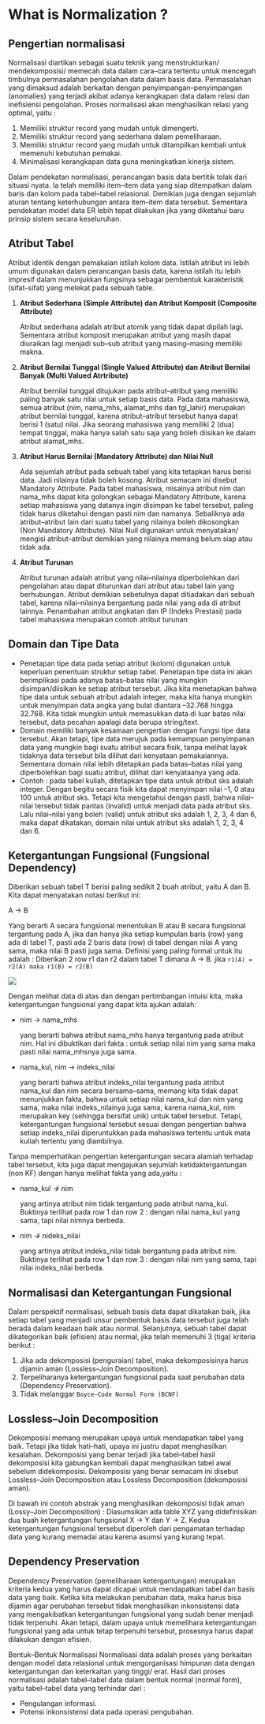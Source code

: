 # What is Normalization ?

## Pengertian normalisasi

Normalisasi diartikan sebagai suatu teknik yang menstrukturkan/ mendekomposisi/ memecah data dalam cara–cara tertentu untuk mencegah timbulnya permasalahan pengolahan data dalam basis data. Permasalahan yang dimaksud adalah berkaitan dengan penyimpangan–penyimpangan \(anomalies\) yang terjadi akibat adanya kerangkapan data dalam relasi dan inefisiensi pengolahan. Proses normalisasi akan menghasilkan relasi yang optimal, yaitu :

1. Memiliki struktur record yang mudah untuk dimengerti.
2. Memiliki struktur record yang sederhana dalam pemeliharaan.
3. Memiliki struktur record yang mudah untuk ditampilkan kembali untuk memenuhi kebutuhan pemakai.
4. Minimalisasi kerangkapan data guna meningkatkan kinerja sistem.

Dalam pendekatan normalisasi, perancangan basis data bertitik tolak dari situasi nyata. Ia telah memiliki item–item data yang siap ditempatkan dalam baris dan kolom pada tabel–tabel relasional. Demikian juga dengan sejumlah aturan tentang keterhubungan antara item–item data tersebut. Sementara pendekatan model data ER lebih tepat dilakukan jika yang diketahui baru prinsip sistem secara keseluruhan.

## Atribut Tabel

Atribut identik dengan pemakaian istilah kolom data. Istilah atribut ini lebih umum digunakan dalam perancangan basis data, karena istilah itu lebih impresif dalam menunjukkan fungsinya sebagai pembentuk karakteristik \(sifat–sifat\) yang melekat pada sebuah table.

1. **Atribut Sederhana \(Simple Attribute\) dan Atribut Komposit \(Composite Attribute\)**

   Atribut sederhana adalah atribut atomik yang tidak dapat dipilah lagi. Sementara atribut komposit merupakan atribut yang masih dapat diuraikan lagi menjadi sub–sub atribut yang masing–masing memiliki makna.

2. **Atribut Bernilai Tunggal \(Single Valued Attribute\) dan Atribut Bernilai Banyak \(Multi Valued Atrtribute\)**

   Atribut bernilai tunggal ditujukan pada atribut–atribut yang memiliki paling banyak satu nilai untuk setiap basis data. Pada data mahasiswa, semua atribut \(nim, nama\_mhs, alamat\_mhs dan tgl\_lahir\) merupakan atribut bernilai tunggal, karena atribut–atribut tersebut hanya dapat berisi 1 \(satu\) nilai. Jika seorang mahasiswa yang memiliki 2 \(dua\) tempat tinggal, maka hanya salah satu saja yang boleh diisikan ke dalam atribut alamat\_mhs.

3. **Atribut Harus Bernilai \(Mandatory Attribute\) dan Nilai Null**

   Ada sejumlah atribut pada sebuah tabel yang kita tetapkan harus berisi data. Jadi nilainya tidak boleh kosong. Atribut semacam ini disebut Mandatory Attribute. Pada tabel mahasiswa, misalnya atribut nim dan nama\_mhs dapat kita golongkan sebagai Mandatory Attribute, karena setiap mahasiswa yang datanya ingin disimpan ke tabel tersebut, paling tidak harus diketahui dengan pasti nim dan namanya. Sebaliknya ada atribut–atribut lain dari suatu tabel yang nilainya boleh dikosongkan \(Non Mandatory Attribute\). Nilai Null digunakan untuk menyatakan/ mengisi atribut–atribut demikian yang nilainya memang belum siap atau tidak ada.

4. **Atribut Turunan**

   Atribut turunan adalah atribut yang nilai–nilainya diperbolehkan dari pengolahan atau dapat diturunkan dari atribut atau tabel lain yang berhubungan. Atribut demikian sebetulnya dapat ditiadakan dari sebuah tabel, karena nilai–nilainya bergantung pada nilai yang ada di atribut lainnya. Penambahan atribut angkatan dan IP \(Indeks Prestasi\) pada tabel mahasiswa merupakan contoh atribut turunan

## Domain dan Tipe Data

* Penetapan tipe data pada setiap atribut \(kolom\) digunakan untuk keperluan penentuan struktur setiap tabel. Penetapan tipe data ini akan berimplikasi pada adanya batas–batas nilai yang mungkin disimpan/diisikan ke setiap atribut tersebut. Jika kita menetapkan bahwa tipe data untuk sebuah atribut adalah integer, maka kita hanya mungkin untuk menyimpan data angka yang bulat diantara –32.768 hingga 32.768. Kita tidak mungkin untuk memasukkan data di luar batas nilai tersebut, data pecahan apalagi data berupa string/text.
* Domain memiliki banyak kesamaan pengertian dengan fungsi tipe data tersebut. Akan tetapi, tipe data merujuk pada kemampuan penyimpanan data yang mungkin bagi suatu atribut secara fisik, tanpa melihat layak tidaknya data tersebut bila dilihat dari kenyataan pemakaiannya. Sementara domain nilai lebih ditetapkan pada batas–batas nilai yang diperbolehkan bagi suatu atribut, dilihat dari kenyataanya yang ada.
* Contoh : pada tabel kuliah, ditetapkan tipe data untuk atribut sks adalah integer. Dengan begitu secara fisik kita dapat menyimpan nilai –1, 0 atau 100 untuk atribut sks. Tetapi kita mengetahui dengan pasti, bahwa nilai–nilai tersebut tidak pantas \(invalid\) untuk menjadi data pada atribut sks. Lalu nilai–nilai yang boleh \(valid\) untuk atribut sks adalah 1, 2, 3, 4 dan 6, maka dapat dikatakan, domain nilai untuk atribut sks adalah 1, 2, 3, 4 dan 6.

## Ketergantungan Fungsional \(Fungsional Dependency\)

Diberikan sebuah tabel T berisi paling sedikit 2 buah atribut, yaitu A dan B. Kita dapat menyatakan notasi berikut ini:

A → B

Yang berarti A secara fungsional menentukan B atau B secara fungsional tergantung pada A, jika dan hanya jika setiap kumpulan baris \(row\) yang ada di tabel T, pasti ada 2 baris data \(row\) di tabel dengan nilai A yang sama, maka nilai B pasti juga sama. Definisi yang paling formal untuk itu adalah : Diberikan 2 row r1 dan r2 dalam tabel T dimana A → B. jika `r1(A) = r2(A) maka r1(B) = r2(B)`

![](https://data.sinaungoding.com/06/images/01.png)

Dengan melihat data di atas dan dengan pertimbangan intuisi kita, maka ketergantungan fungsional yang dapat kita ajukan adalah:

* nim → nama\_mhs

  yang berarti bahwa atribut nama\_mhs hanya tergantung pada atribut nim. Hal ini dibuktikan dari fakta : untuk setiap nilai nim yang sama maka pasti nilai nama\_mhsnya juga sama.

* nama\_kul, nim → indeks\_nilai

  yang berarti bahwa atribut indeks\_nilai tergantung pada atribut nama\_kul dan nim secara bersama–sama, memang kita tidak dapat menunjukkan fakta, bahwa untuk setiap nilai nama\_kul dan nim yang sama, maka nilai indeks\_nilainya juga sama, karena nama\_kul, nim merupakan key \(sehingga bersifat unik\) untuk tabel tersebut. Tetapi, ketergantungan fungsional tersebut sesuai dengan pengertian bahwa setiap indeks\_nilai diperuntukkan pada mahasiswa tertentu untuk mata kuliah tertentu yang diambilnya.

Tanpa memperhatikan pengertian ketergantungan secara alamiah terhadap tabel tersebut, kita juga dapat mengajukan sejumlah ketidaktergantungan \(non KF\) dengan hanya melihat fakta yang ada,yaitu :

* nama\_kul ↛ nim

  yang artinya atribut nim tidak tergantung pada atribut nama\_kul. Buktinya terlihat pada row 1 dan row 2 : dengan nilai nama\_kul yang sama, tapi nilai nimnya berbeda.

* nim ↛ nideks\_nilai

  yang artinya atribut indeks\_nilai tidak bergantung pada atribut nim. Buktinya terlihat pada row 1 dan row 3 : dengan nilai nim yang sama, tapi nilai indeks\_nilai berbeda.

## Normalisasi dan Ketergantungan Fungsional

Dalam perspektif normalisasi, sebuah basis data dapat dikatakan baik, jika setiap tabel yang menjadi unsur pembentuk basis data tersebut juga telah berada dalam keadaan baik atau normal. Selanjutnya, sebuah tabel dapat dikategorikan baik \(efisien\) atau normal, jika telah memenuhi 3 \(tiga\) kriteria berikut :

1. Jika ada dekomposisi \(penguraian\) tabel, maka dekomposisinya harus dijamin aman \(Lossless–Join Decomposition\).
2. Terpeliharanya ketergantungan fungsional pada saat perubahan data \(Dependency Preservation\).
3. Tidak melanggar `Boyce–Code Normal Form (BCNF)`

## Lossless–Join Decomposition

Dekomposisi memang merupakan upaya untuk mendapatkan tabel yang baik. Tetapi jika tidak hati–hati, upaya ini justru dapat menghasilkan kesalahan. Dekomposisi yang benar terjadi jika tabel–tabel hasil dekomposisi kita gabungkan kembali dapat menghasilkan tabel awal sebelum didekomposisi. Dekomposisi yang benar semacam ini disebut Lossless–Join Decomposition atau Lossless Decomposition \(dekomposisi aman\).

Di bawah ini contoh abstrak yang menghasilkan dekomposisi tidak aman \(Lossy–Join Decomposition\) : Diasumsikan ada table XYZ yang didefinisikan dua buah ketergantungan fungsional X → Y dan Y → Z. Kedua ketergantungan fungsional tersebut diperoleh dari pengamatan terhadap data yang kurang memadai atau karena asumsi yang kurang tepat.

## Dependency Preservation

Dependency Preservation \(pemeliharaan ketergantungan\) merupakan kriteria kedua yang harus dapat dicapai untuk mendapatkan tabel dan basis data yang baik. Ketika kita melakukan perubahan data, maka harus bisa dijamin agar perubahan tersebut tidak menghasilkan inkonsistensi data yang mengakibatkan ketergantungan fungsional yang sudah benar menjadi tidak terpenuhi. Akan tetapi, dalam upaya untuk memelihara ketergantungan fungsional yang ada untuk tetap terpenuhi tersebut, prosesnya harus dapat dilakukan dengan efisien.

Bentuk–Bentuk Normalisasi Normalisasi data adalah proses yang berkaitan dengan model data relasional untuk mengorganisasi himpunan data dengan ketergantungan dan keterkaitan yang tinggi/ erat. Hasil dari proses normalisasi adalah tabel–tabel data dalam bentuk normal \(normal form\), yaitu tabel–tabel data yang terhindar dari :

* Pengulangan informasi.
* Potensi inkonsistensi data pada operasi pengubahan.

